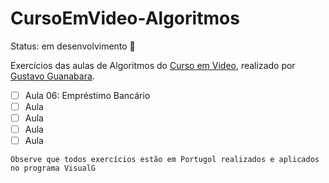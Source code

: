 # CursoEmVideo-Algoritmos

Status: em desenvolvimento 🔧

Exercícios das aulas de Algoritmos do [Curso em  Video](https://www.cursoemvideo.com/), realizado por [Gustavo Guanabara](https://www.youtube.com/@CursoemVideo).

- [ ] Aula 06: Empréstimo Bancário
- [ ] Aula 
- [ ] Aula
- [ ] Aula
- [ ] Aula

```
Observe que todos exercícios estão em Portugol realizados e aplicados no programa VisualG
```
